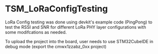 # TSM_LoRaConfigTesting
LoRa Config testing was done using devkit's example code (PingPong) to test the RSSI and SNR for different LoRa PHY layer configurations with some modifcations as needed. 

To upload the project into the board, user needs to use STM32CubeIDE in debug mode (export the cmwx1zzabz_0xx project)
